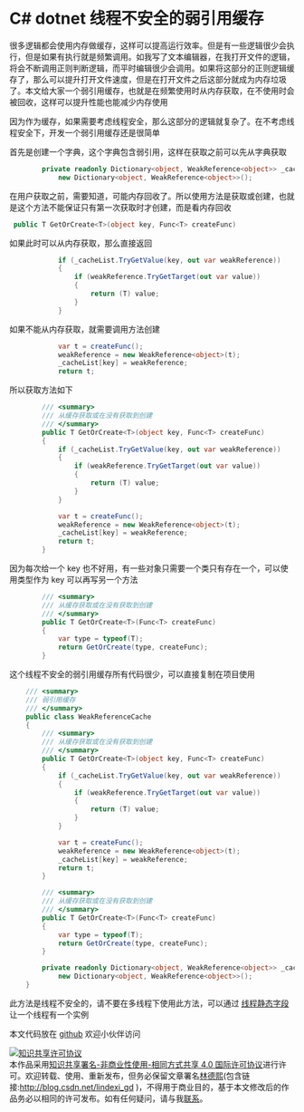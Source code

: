 
# C# dotnet 线程不安全的弱引用缓存

很多逻辑都会使用内存做缓存，这样可以提高运行效率。但是有一些逻辑很少会执行，但是如果有执行就是频繁调用。如我写了文本编辑器，在我打开文件的逻辑，将会不断调用正则判断逻辑，而平时编辑很少会调用。如果将这部分的正则逻辑缓存了，那么可以提升打开文件速度，但是在打开文件之后这部分就成为内存垃圾了。本文给大家一个弱引用缓存，也就是在频繁使用时从内存获取，在不使用时会被回收，这样可以提升性能也能减少内存使用

<!--more-->


<!-- csdn -->

因为作为缓存，如果需要考虑线程安全，那么这部分的逻辑就复杂了。在不考虑线程安全下，开发一个弱引用缓存还是很简单

首先是创建一个字典，这个字典包含弱引用，这样在获取之前可以先从字典获取

```csharp
        private readonly Dictionary<object, WeakReference<object>> _cacheList =
            new Dictionary<object, WeakReference<object>>();
```

在用户获取之前，需要知道，可能内存回收了。所以使用方法是获取或创建，也就是这个方法不能保证只有第一次获取时才创建，而是看内存回收

```csharp
 public T GetOrCreate<T>(object key, Func<T> createFunc)
```

如果此时可以从内存获取，那么直接返回

```csharp
            if (_cacheList.TryGetValue(key, out var weakReference))
            {
                if (weakReference.TryGetTarget(out var value))
                {
                    return (T) value;
                }
            }
```

如果不能从内存获取，就需要调用方法创建

```csharp
            var t = createFunc();
            weakReference = new WeakReference<object>(t);
            _cacheList[key] = weakReference;
            return t;
```

所以获取方法如下

```csharp
        /// <summary>
        /// 从缓存获取或在没有获取到创建
        /// </summary>
        public T GetOrCreate<T>(object key, Func<T> createFunc)
        {
            if (_cacheList.TryGetValue(key, out var weakReference))
            {
                if (weakReference.TryGetTarget(out var value))
                {
                    return (T) value;
                }
            }

            var t = createFunc();
            weakReference = new WeakReference<object>(t);
            _cacheList[key] = weakReference;
            return t;
        }
```

因为每次给一个 key 也不好用，有一些对象只需要一个类只有存在一个，可以使用类型作为 key 可以再写另一个方法

```csharp
        /// <summary>
        /// 从缓存获取或在没有获取到创建
        /// </summary>
        public T GetOrCreate<T>(Func<T> createFunc)
        {
            var type = typeof(T);
            return GetOrCreate(type, createFunc);
        }
```

这个线程不安全的弱引用缓存所有代码很少，可以直接复制在项目使用

```csharp
    /// <summary>
    /// 弱引用缓存
    /// </summary>
    public class WeakReferenceCache
    {
        /// <summary>
        /// 从缓存获取或在没有获取到创建
        /// </summary>
        public T GetOrCreate<T>(object key, Func<T> createFunc)
        {
            if (_cacheList.TryGetValue(key, out var weakReference))
            {
                if (weakReference.TryGetTarget(out var value))
                {
                    return (T) value;
                }
            }

            var t = createFunc();
            weakReference = new WeakReference<object>(t);
            _cacheList[key] = weakReference;
            return t;
        }

        /// <summary>
        /// 从缓存获取或在没有获取到创建
        /// </summary>
        public T GetOrCreate<T>(Func<T> createFunc)
        {
            var type = typeof(T);
            return GetOrCreate(type, createFunc);
        }

        private readonly Dictionary<object, WeakReference<object>> _cacheList =
            new Dictionary<object, WeakReference<object>>();
    }
```

此方法是线程不安全的，请不要在多线程下使用此方法，可以通过 [线程静态字段](https://blog.lindexi.com/post/dotnet-%E7%BA%BF%E7%A8%8B%E9%9D%99%E6%80%81%E5%AD%97%E6%AE%B5.html ) 让一个线程有一个实例

本文代码放在 [github](https://github.com/lindexi/lindexi_gd/tree/0f639d7a6334acf3c502065182c441113f24eb05/NaycekihallembeaDiwalkailedecer) 欢迎小伙伴访问





<a rel="license" href="http://creativecommons.org/licenses/by-nc-sa/4.0/"><img alt="知识共享许可协议" style="border-width:0" src="https://licensebuttons.net/l/by-nc-sa/4.0/88x31.png" /></a><br />本作品采用<a rel="license" href="http://creativecommons.org/licenses/by-nc-sa/4.0/">知识共享署名-非商业性使用-相同方式共享 4.0 国际许可协议</a>进行许可。欢迎转载、使用、重新发布，但务必保留文章署名[林德熙](http://blog.csdn.net/lindexi_gd)(包含链接:http://blog.csdn.net/lindexi_gd )，不得用于商业目的，基于本文修改后的作品务必以相同的许可发布。如有任何疑问，请与我[联系](mailto:lindexi_gd@163.com)。
